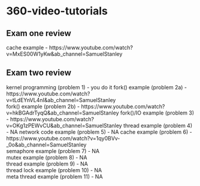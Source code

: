 <h1> 360-video-tutorials </h1>
<h2> Exam one review </h2>
<p1> cache example - https://www.youtube.com/watch?v=MxES00W1yKw&ab_channel=SamuelStanley </p1>
<h2> Exam two review </h2>
<p1> kernel programming (problem 1) - you do it </p1>
<p1> fork() example (problem 2a) - https://www.youtube.com/watch?v=tLdEYnVL4nI&ab_channel=SamuelStanley </p1> <br>
<p1> fork() example (problem 2b) - https://www.youtube.com/watch?v=hkBGAdrTyqQ&ab_channel=SamuelStanley </p1>
<p1> fork()/IO example (problem 3) - https://www.youtube.com/watch?v=OKg1zPEWvCU&ab_channel=SamuelStanley </p1>
<p1> thread example (problem 4) - NA </p1>
<p1> network code example (problem 5) - NA </p1>
cache example (problem 6) - https://www.youtube.com/watch?v=1qy0BVv-_0o&ab_channel=SamuelStanley <br>
semaphore example (problem 7) - NA <br>
mutex example (problem 8) - NA <br>
thread example (problem 9) - NA <br>
thread lock example (problem 10) - NA <br>
meta thread example (problem 11) - NA <br>

